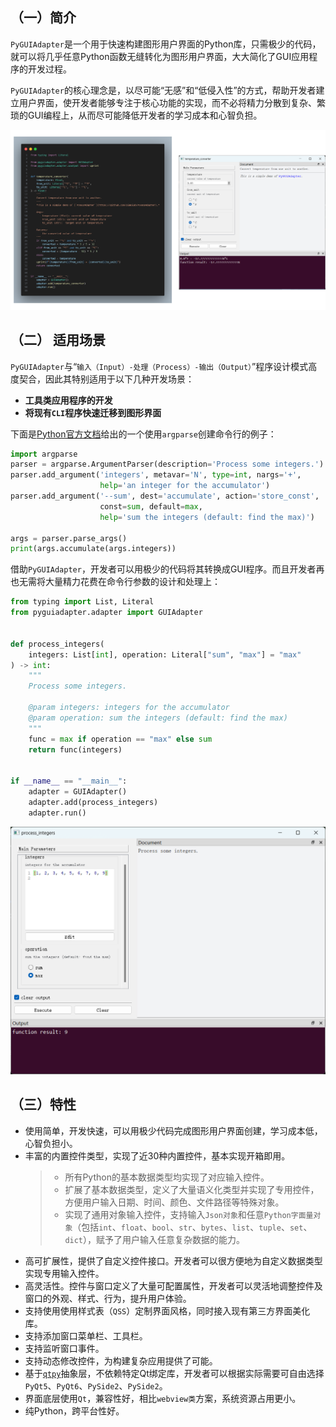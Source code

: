 ## （一）简介

`PyGUIAdapter`是一个用于快速构建图形用户界面的Python库，只需极少的代码，就可以将几乎任意Python函数无缝转化为图形用户界面，大大简化了GUI应用程序的开发过程。

`PyGUIAdapter`的核心理念是，以尽可能“无感”和“低侵入性”的方式，帮助开发者建立用户界面，使开发者能够专注于核心功能的实现，而不必将精力分散到复杂、繁琐的GUI编程上，从而尽可能降低开发者的学习成本和心智负担。

<div style="text-align: center;">
    <img src="assets/hello_world.png" />
</div>


## （二） 适用场景

`PyGUIAdapter`与“`输入（Input）-处理（Process）-输出（Output）`”程序设计模式高度契合，因此其特别适用于以下几种开发场景：

- **工具类应用程序的开发**
- **将现有`CLI`程序快速迁移到图形界面**

下面是[Python官方文档](https://docs.python.org/3/library/argparse.html#example)给出的一个使用`argparse`创建命令行的例子：

```python
import argparse
parser = argparse.ArgumentParser(description='Process some integers.')
parser.add_argument('integers', metavar='N', type=int, nargs='+',
                    help='an integer for the accumulator')
parser.add_argument('--sum', dest='accumulate', action='store_const',
                    const=sum, default=max,
                    help='sum the integers (default: find the max)')

args = parser.parse_args()
print(args.accumulate(args.integers))
```

借助`PyGUIAdapter`，开发者可以用极少的代码将其转换成GUI程序。而且开发者再也无需将大量精力花费在命令行参数的设计和处理上：

```python
from typing import List, Literal
from pyguiadapter.adapter import GUIAdapter


def process_integers(
    integers: List[int], operation: Literal["sum", "max"] = "max"
) -> int:
    """
    Process some integers.

    @param integers: integers for the accumulator
    @param operation: sum the integers (default: find the max)
    """
    func = max if operation == "max" else sum
    return func(integers)


if __name__ == "__main__":
    adapter = GUIAdapter()
    adapter.add(process_integers)
    adapter.run()


```

<div style="text-align:center">
    <img src="assets/process_integers.png" />
</div>

## （三）特性

- 使用简单，开发快速，可以用极少代码完成图形用户界面创建，学习成本低，心智负担小。 
- 丰富的内置控件类型，实现了近30种内置控件，基本实现开箱即用。
  > - 所有Python的基本数据类型均实现了对应输入控件。
  > - 扩展了基本数据类型，定义了大量语义化类型并实现了专用控件，方便用户输入日期、时间、颜色、文件路径等特殊对象。
  > - 实现了通用对象输入控件，支持输入`Json对象`和任意`Python字面量对象`（包括`int`、`float`、`bool`、`str`、`bytes`、`list`、`tuple`、`set`、`dict`），赋予了用户输入任意复杂数据的能力。
- 高可扩展性，提供了自定义控件接口。开发者可以很方便地为自定义数据类型实现专用输入控件。
- 高灵活性。控件与窗口定义了大量可配置属性，开发者可以灵活地调整控件及窗口的外观、样式、行为，提升用户体验。
- 支持使用使用样式表（`QSS`）定制界面风格，同时接入现有第三方界面美化库。
- 支持添加窗口菜单栏、工具栏。
- 支持监听窗口事件。
- 支持动态修改控件，为构建复杂应用提供了可能。
- 基于[`qtpy`](https://github.com/spyder-ide/qtpy)抽象层，不依赖特定Qt绑定库，开发者可以根据实际需要可自由选择`PyQt5`、`PyQt6`、`PySide2`、`PySide2`。
- 界面底层使用`Qt`，兼容性好，相比`webview类`方案，系统资源占用更小。
- 纯Python，跨平台性好。